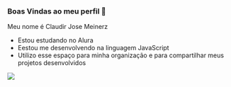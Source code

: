 ### Boas Vindas ao meu perfil 🎠

Meu nome é Claudir Jose Meinerz
- Estou estudando no Alura
- Eestou me desenvolvendo na linguagem JavaScript
- Utilizo esse espaço para minha organização e para compartilhar meus projetos desenvolvidos

![](https://tenor.com/pt-BR/view/alvin-and-the-chipmunks-alvin-whoops-my-bad-oops-gif-21789210)


